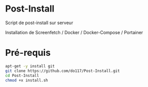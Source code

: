 # Post-Install
Script de post-install sur serveur

Installation de Screenfetch / Docker / Docker-Compose / Portainer

# Pré-requis

```bash
apt-get -y install git
git clone https://github.com/do117/Post-Install.git
cd Post-Install
chmod +x install.sh
```
